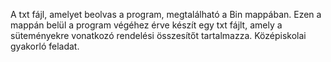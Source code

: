 A txt fájl, amelyet beolvas a program, megtalálható a Bin mappában. Ezen a mappán belül a program végéhez érve készít egy txt fájlt, amely a süteményekre vonatkozó rendelési összesítőt tartalmazza.
Középiskolai gyakorló feladat. 
